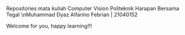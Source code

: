 Repositories mata kuliah Computer Vision Politeknik Harapan Bersama Tegal
\nMuhammad Dyaz Alfarino Febrian | 21040152

Welcome for you, happy learning!!!

